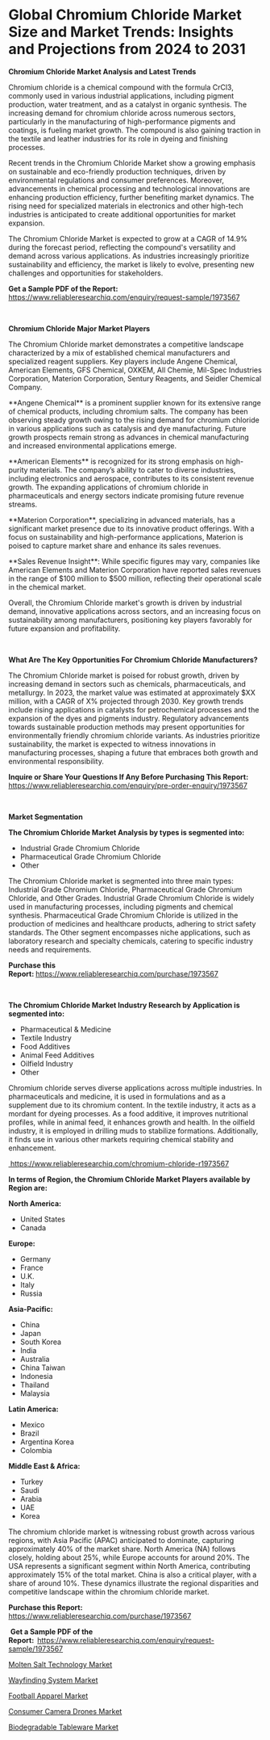 <p><h1>Global Chromium Chloride Market Size and Market Trends: Insights and Projections from 2024 to 2031</h1></p><p><strong>Chromium Chloride Market Analysis and Latest Trends</strong></p>
<p><p>Chromium chloride is a chemical compound with the formula CrCl3, commonly used in various industrial applications, including pigment production, water treatment, and as a catalyst in organic synthesis. The increasing demand for chromium chloride across numerous sectors, particularly in the manufacturing of high-performance pigments and coatings, is fueling market growth. The compound is also gaining traction in the textile and leather industries for its role in dyeing and finishing processes.</p><p>Recent trends in the Chromium Chloride Market show a growing emphasis on sustainable and eco-friendly production techniques, driven by environmental regulations and consumer preferences. Moreover, advancements in chemical processing and technological innovations are enhancing production efficiency, further benefiting market dynamics. The rising need for specialized materials in electronics and other high-tech industries is anticipated to create additional opportunities for market expansion.</p><p>The Chromium Chloride Market is expected to grow at a CAGR of 14.9% during the forecast period, reflecting the compound's versatility and demand across various applications. As industries increasingly prioritize sustainability and efficiency, the market is likely to evolve, presenting new challenges and opportunities for stakeholders.</p></p>
<p><strong>Get a Sample PDF of the Report:&nbsp;</strong> <a href="https://www.reliableresearchiq.com/enquiry/request-sample/1973567?utm_campaign=114&utm_medium=2&utm_source=Github&utm_content=ia&utm_term=14112024&utm_id=chromium-chloride">https://www.reliableresearchiq.com/enquiry/request-sample/1973567</a></p>
<p>&nbsp;</p>
<p><strong>Chromium Chloride Major Market Players</strong></p>
<p><p>The Chromium Chloride market demonstrates a competitive landscape characterized by a mix of established chemical manufacturers and specialized reagent suppliers. Key players include Angene Chemical, American Elements, GFS Chemical, OXKEM, All Chemie, Mil-Spec Industries Corporation, Materion Corporation, Sentury Reagents, and Seidler Chemical Company.</p><p>**Angene Chemical** is a prominent supplier known for its extensive range of chemical products, including chromium salts. The company has been observing steady growth owing to the rising demand for chromium chloride in various applications such as catalysis and dye manufacturing. Future growth prospects remain strong as advances in chemical manufacturing and increased environmental applications emerge.</p><p>**American Elements** is recognized for its strong emphasis on high-purity materials. The company’s ability to cater to diverse industries, including electronics and aerospace, contributes to its consistent revenue growth. The expanding applications of chromium chloride in pharmaceuticals and energy sectors indicate promising future revenue streams.</p><p>**Materion Corporation**, specializing in advanced materials, has a significant market presence due to its innovative product offerings. With a focus on sustainability and high-performance applications, Materion is poised to capture market share and enhance its sales revenues. </p><p>**Sales Revenue Insight**: While specific figures may vary, companies like American Elements and Materion Corporation have reported sales revenues in the range of $100 million to $500 million, reflecting their operational scale in the chemical market.</p><p>Overall, the Chromium Chloride market's growth is driven by industrial demand, innovative applications across sectors, and an increasing focus on sustainability among manufacturers, positioning key players favorably for future expansion and profitability.</p></p>
<p>&nbsp;</p>
<p><strong>What Are The Key Opportunities For Chromium Chloride Manufacturers?</strong></p>
<p><p>The Chromium Chloride market is poised for robust growth, driven by increasing demand in sectors such as chemicals, pharmaceuticals, and metallurgy. In 2023, the market value was estimated at approximately $XX million, with a CAGR of X% projected through 2030. Key growth trends include rising applications in catalysts for petrochemical processes and the expansion of the dyes and pigments industry. Regulatory advancements towards sustainable production methods may present opportunities for environmentally friendly chromium chloride variants. As industries prioritize sustainability, the market is expected to witness innovations in manufacturing processes, shaping a future that embraces both growth and environmental responsibility.</p></p>
<p><strong>Inquire or Share Your Questions If Any Before Purchasing This Report:</strong> <a href="https://www.reliableresearchiq.com/enquiry/pre-order-enquiry/1973567?utm_campaign=114&utm_medium=2&utm_source=Github&utm_content=ia&utm_term=14112024&utm_id=chromium-chloride">https://www.reliableresearchiq.com/enquiry/pre-order-enquiry/1973567</a></p>
<p>&nbsp;</p>
<p><strong>Market Segmentation</strong></p>
<p><strong>The Chromium Chloride Market Analysis by types is segmented into:</strong></p>
<p><ul><li>Industrial Grade Chromium Chloride</li><li>Pharmaceutical Grade Chromium Chloride</li><li>Other</li></ul></p>
<p><p>The Chromium Chloride market is segmented into three main types: Industrial Grade Chromium Chloride, Pharmaceutical Grade Chromium Chloride, and Other Grades. Industrial Grade Chromium Chloride is widely used in manufacturing processes, including pigments and chemical synthesis. Pharmaceutical Grade Chromium Chloride is utilized in the production of medicines and healthcare products, adhering to strict safety standards. The Other segment encompasses niche applications, such as laboratory research and specialty chemicals, catering to specific industry needs and requirements.</p></p>
<p><strong>Purchase this Report:&nbsp;</strong><a href="https://www.reliableresearchiq.com/purchase/1973567?utm_campaign=114&utm_medium=2&utm_source=Github&utm_content=ia&utm_term=14112024&utm_id=chromium-chloride">https://www.reliableresearchiq.com/purchase/1973567</a></p>
<p>&nbsp;</p>
<p><strong>The Chromium Chloride Market Industry Research by Application is segmented into:</strong></p>
<p><ul><li>Pharmaceutical & Medicine</li><li>Textile Industry</li><li>Food Additives</li><li>Animal Feed Additives</li><li>Oilfield Industry</li><li>Other</li></ul></p>
<p><p>Chromium chloride serves diverse applications across multiple industries. In pharmaceuticals and medicine, it is used in formulations and as a supplement due to its chromium content. In the textile industry, it acts as a mordant for dyeing processes. As a food additive, it improves nutritional profiles, while in animal feed, it enhances growth and health. In the oilfield industry, it is employed in drilling muds to stabilize formations. Additionally, it finds use in various other markets requiring chemical stability and enhancement.</p></p>
<p><a href="https://www.reliableresearchiq.com/chromium-chloride-r1973567?utm_campaign=114&utm_medium=2&utm_source=Github&utm_content=ia&utm_term=14112024&utm_id=chromium-chloride">&nbsp;https://www.reliableresearchiq.com/chromium-chloride-r1973567</a></p>
<p><strong>In terms of Region, the Chromium Chloride Market Players available by Region are:</strong></p>
<p>
    <p> <strong> North America: </strong>
        <ul>
            <li>United States</li>
            <li>Canada</li>
        </ul>
        </p> 
    <p> <strong> Europe: </strong>
        <ul>
            <li>Germany</li>
            <li>France</li>
            <li>U.K.</li>
            <li>Italy</li>
            <li>Russia</li>
        </ul>
        </p> 
    <p> <strong> Asia-Pacific: </strong>
        <ul>
            <li>China</li>
            <li>Japan</li>
            <li>South Korea</li>
            <li>India</li>
            <li>Australia</li>
            <li>China Taiwan</li>
            <li>Indonesia</li>
            <li>Thailand</li>
            <li>Malaysia</li>
        </ul>
        </p> 
    <p> <strong> Latin America: </strong>
        <ul>
            <li>Mexico</li>
            <li>Brazil</li>
            <li>Argentina Korea</li>
            <li>Colombia</li>
        </ul>
        </p> 
    <p> <strong> Middle East & Africa: </strong>
        <ul>
            <li>Turkey</li>
            <li>Saudi</li>
            <li>Arabia</li>
            <li>UAE</li>
            <li>Korea</li>
        </ul>
    </p>
    </p>
<p><p>The chromium chloride market is witnessing robust growth across various regions, with Asia Pacific (APAC) anticipated to dominate, capturing approximately 40% of the market share. North America (NA) follows closely, holding about 25%, while Europe accounts for around 20%. The USA represents a significant segment within North America, contributing approximately 15% of the total market. China is also a critical player, with a share of around 10%. These dynamics illustrate the regional disparities and competitive landscape within the chromium chloride market.</p></p>
<p><strong>Purchase this Report: </strong><a href="https://www.reliableresearchiq.com/purchase/1973567?utm_campaign=114&utm_medium=2&utm_source=Github&utm_content=ia&utm_term=14112024&utm_id=chromium-chloride">https://www.reliableresearchiq.com/purchase/1973567</a></p>
<p>&nbsp;<strong>Get a Sample PDF of the Report:&nbsp;&nbsp;</strong><a href="https://www.reliableresearchiq.com/enquiry/request-sample/1973567?utm_campaign=114&utm_medium=2&utm_source=Github&utm_content=ia&utm_term=14112024&utm_id=chromium-chloride">https://www.reliableresearchiq.com/enquiry/request-sample/1973567</a></p>
<p><strong></strong></p>
<p><p><a href="https://issuu.com/reportprime-2/docs/molten-salt-technology-market-size-_f033f187d19f64?utm_campaign=114&utm_medium=2&utm_source=Github&utm_content=ia&utm_term=14112024&utm_id=chromium-chloride">Molten Salt Technology Market</a></p><p><a href="https://issuu.com/reportprime-2/docs/wayfinding-system-market-size-2030._478d09b6a40312?utm_campaign=114&utm_medium=2&utm_source=Github&utm_content=ia&utm_term=14112024&utm_id=chromium-chloride">Wayfinding System Market</a></p><p><a href="https://www.linkedin.com/pulse/football-apparel-market-analysis-report-global-insights-region-oaasc?utm_campaign=114&utm_medium=2&utm_source=Github&utm_content=ia&utm_term=14112024&utm_id=chromium-chloride">Football Apparel Market</a></p><p><a href="https://www.linkedin.com/pulse/consumer-camera-drones-market-global-trends-forecast-2024--0ge9c?utm_campaign=114&utm_medium=2&utm_source=Github&utm_content=ia&utm_term=14112024&utm_id=chromium-chloride">Consumer Camera Drones Market</a></p><p><a href="https://www.linkedin.com/pulse/biodegradable-tableware-market-trends-strategic-insights-2024-oomzc?utm_campaign=114&utm_medium=2&utm_source=Github&utm_content=ia&utm_term=14112024&utm_id=chromium-chloride">Biodegradable Tableware Market</a></p></p>